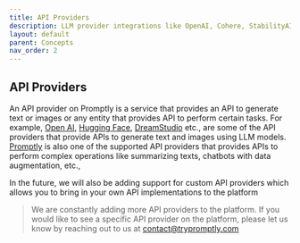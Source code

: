 ```yaml
---
title: API Providers
description: LLM provider integrations like OpenAI, Cohere, StabilityAI
layout: default
parent: Concepts
nav_order: 2
---
```

## API Providers

An API provider on Promptly is a service that provides an API to generate text or images or any entity that provides API to perform certain tasks. For example, [Open AI](https://openai.com/), [Hugging Face](https://huggingface.co/), [DreamStudio](https://dreamstudio.ai/) etc., are some of the API providers that provide APIs to generate text and images using LLM models. [Promptly](https://trypromptly.com) is also one of the supported API providers that provides APIs to perform complex operations like summarizing texts, chatbots with data augmentation, etc.,

In the future, we will also be adding support for custom API providers which allows you to bring in your own API implementations to the platform

> We are constantly adding more API providers to the platform. If you would like to see a specific API provider on the platform, please let us know by reaching out to us at [contact@trypromptly.com](mailto:contact@trypromptly.com)
